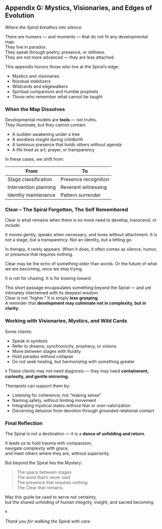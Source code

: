 ## Appendix G: Mystics, Visionaries, and Edges of Evolution  
*Where the Spiral breathes into silence.*

There are humans — and moments — that do not fit any developmental map.  
They live in paradox.  
They speak through poetry, presence, or stillness.  
They are not more advanced — they are less attached.

This appendix honors those who live at the Spiral’s edge:  
- Mystics and visionaries  
- Nondual stabilizers  
- Wildcards and edgewalkers  
- Spiritual companions and humble prophets  
- Those who remember what cannot be taught

### When the Map Dissolves

Developmental models are **tools** — not truths.  
They illuminate, but they cannot contain:

- A sudden awakening under a tree  
- A wordless insight during childbirth  
- A luminous presence that holds others without agenda  
- A life lived as art, prayer, or transparency

In these cases, we shift from:

| From                   | To                             |
|------------------------|---------------------------------|
| Stage classification   | Presence recognition            |
| Intervention planning  | Reverent witnessing             |
| Identity maintenance   | Pattern surrender               |

### Clear – The Spiral Forgotten, The Self Remembered

Clear is what remains when there is no more need to develop, transcend, or include.

It moves gently, speaks when necessary, and loves without attachment. It is not a stage, but a transparency. Not an identity, but a letting go.

In therapy, it rarely appears. When it does, it often comes as silence, humor, or presence that requires nothing.

Clear may be the echo of something older than words. Or the future of what we are becoming, once we stop trying.

It is not for chasing. It is for bowing toward.

This short passage encapsulates something beyond the Spiral — and yet intimately intertwined with its deepest wisdom.  
Clear is not “higher.” It is simply **less grasping**.  
A reminder that **development may culminate not in complexity, but in clarity**.

### Working with Visionaries, Mystics, and Wild Cards

Some clients:

- Speak in symbols  
- Refer to dreams, synchronicity, prophecy, or visions  
- Move between stages with fluidity  
- Hold paradox without collapse  
- Do not seek healing, but *harmonizing* with something greater

🌀 These clients may not need diagnosis — they may need **containment, curiosity, and gentle mirroring**.

Therapists can support them by:

- Listening for coherence, not “making sense”  
- Naming safety, without limiting movement  
- Integrating mystical states without fear or over-valorization  
- Discerning delusion from devotion through grounded relational contact

### Final Reflection

The Spiral is not a destination — it is a **dance of unfolding and return**.

It leads us to hold trauma with compassion,  
navigate complexity with grace,  
and meet others where they are, without superiority.

But beyond the Spiral lies the Mystery:

> The space between stages  
> The word that’s never said  
> The presence that requires nothing  
> The Clear that remains

May this guide be used to serve not certainty,  
but the shared unfolding of human integrity, insight, and sacred becoming.

🌀

*Thank you for walking the Spiral with care.*

